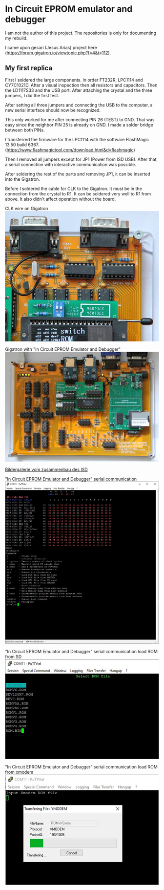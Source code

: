 # In Circuit EPROM emulator and debugger

I am not the author of this project. The repositories is only for documenting my rebuild.

I came upon gesari (Jesus Arias) project here (https://forum.gigatron.io/viewtopic.php?f=4&t=112).

## My first replica

First I soldered the large components. In order FT232R, LPC1114 and CY7C1021D. After a visual inspection then all resistors and capacitors. Then the LD1117S33 and the USB port.
After attaching the crystal and the three jumpers, I did the first test.

After setting all three jumpers and connecting the USB to the computer, a new serial interface should now be recognized.

This only worked for me after connecting PIN 26 (TEST) to GND. That was easy since the neighbor PIN 25 is already on GND. I made a solder bridge between both PINs.

I transferred the firmware for the LPC1114 with the software FlashMagic 13.50 build 6367. (https://www.flashmagictool.com/download.html&d=flashmagic)

Then I removed all jumpers except for JP1 (Power from ISD USB). After that, a serial connection with interactive communication was possible.

After soldering the rest of the parts and removing JP1, it can be inserted into the Gigatron.

Before I soldered the cable for CLK to the Gigatron. It must be in the connection from the crystal to R1. It can be soldered very well to R1 from above. It also didn't affect operation without the board.

CLK wire on Gigatron
![CLK wire](picture/gigatron-romemulator-wire.jpg)

Gigatron with "In Circuit EPROM Emulator and Debugger"
![Gigatron with EPROM emulator and debugger](picture/isd-on-gigatron.jpg)

[Bildergalerie vom zusammenbau des ISD](https://github.com/hans61/Gigatron-TTL/blob/main/InCircuitEPROMemulator/Assembly.md)

"In Circuit EPROM Emulator and Debugger" serial communication
![serial communication](picture/rom-emulator-serial.jpg)

"In Circuit EPROM Emulator and Debugger" serial communication load ROM from SD
![serial communication sd card](picture/rom-emulator-serial-load-rom-from-sd.jpg)

"In Circuit EPROM Emulator and Debugger" serial communication load ROM from xmodem
![serial communication xmodem](picture/rom-emulator-serial-load-rom-from-xmodem.jpg)